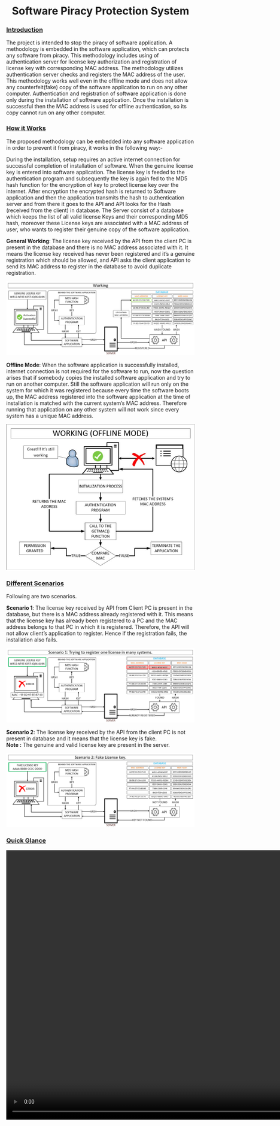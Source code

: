 <html lang="en">
<head>
  <meta charset="UTF-8">
  <meta name="viewport" content="width=device-width, initial-scale=1.0">
  <title>Software Piracy Protection System</title>
  <h1><center>Software Piracy Protection System</center></h1>
</head>
<body>
<h3><u>Introduction</u></h3>
<p align=”justify”>
  The project is intended to stop the piracy of software application. A methodology is embedded in
  the software application, which can protects any software from piracy. This methodology includes
  using of authentication server for license key authorization and registration of license key with
  corresponding MAC address. The methodology utilizes authentication server checks and
  registers the MAC address of the user. This methodology works well even in the offline mode and does not
  allow any counterfeit(fake) copy of the software application to run on any other computer. Authentication
  and registration of software application is done only during the installation of software
  application. Once the installation is successful then the MAC address is used for offline authentication,
  so its copy cannot run on any other computer.
</p>
<h3><u>How it Works</u></h3>
<p align=”justify”>
The proposed methodology can be embedded into any software application in order to prevent it from
piracy, it works in the following way:-<br>
  
During the installation, setup requires an active internet connection for successful completion of
installation of software.
When the genuine license key is entered into software application. The license
key is feeded to the authentication program and subsequently the key is again fed to the MD5 hash function for the
encryption of key to protect license key over the internet. After encryption the encrypted hash is returned to Software application and then the application transmits the hash to authentication server and from there it goes to the API and
API looks for the Hash (received from the client) in database. The Server consist of a
database which keeps the list of all valid license Keys and their corresponding MD5 hash, moreover
these License keys are associated with a MAC address of user, who wants to register their
genuine copy of the software application.
</p>

<p align=”justify”>
  <b>General Working</b>: The license key received by the API from the client PC is present in the database and
  there is no MAC address associated with it. It means the license key received has never been
  registered and it’s a genuine registration which should be allowed, and API asks the client
  application to send its MAC address to register in the database to avoid duplicate registration.
  <center><img alt="Scenario 3" src="res/Online.jpg"></center>
</p>

<p align=”justify”>
  <b>Offline Mode</b>: When the software application is successfully installed, internet connection is not required for the
  software to run, now the question arises that if somebody copies the installed software application
  and try to run on another computer. Still the software application will run only on the system for which it was registered   because every time the software boots up, the MAC
  address registered into the software application at the time of installation is matched with the current
  system’s MAC address. Therefore running that application on any other system will not work since
  every system has a unique MAC address.
  <center><img alt="Scenario 3" src="res/Offline.jpg"></center>
</p>

<h3><u>Different Scenarios</u></h3>
<p>Following are two scenarios.</p>

<p align=”justify”>
<b>Scenario 1</b>: The license key received by API from Client PC is present in the database, but
there is a MAC address already registered with it. This means that the license key has already been
registered to a PC and the MAC address belongs to that PC in which it is registered. Therefore, the
API will not allow client’s application to register. Hence if the registration fails, the installation also fails.
<center><img alt="Scenario 1" src="res/TypeA.jpg"></center>
</p>


<p align=”justify”>
<b>Scenario 2</b>: The license key received by the API from the client PC is not present in database
and it means that the license key is fake.<br> <b>Note :</b> The genuine and valid license key are present in the server.
<center><img alt="Scenario 2" src="res/TypeB.jpg"></center>
</p>



<h3><u>Quick Glance</u></h3>
<center>
<video width="1024" height="720" controls preload> 
  <source src="res/Softwarepiracy-1.webm"></source> 
</video>
</center>
</body>
</html>
